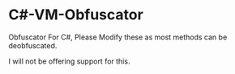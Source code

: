 # C#-VM-Obfuscator

Obfuscator For C#, Please Modify these as most methods can be deobfuscated. 

I will not be offering support for this.
